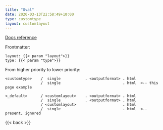 ```yaml
---
title: "Oval"
date: 2020-03-13T22:58:49+10:00
type: customtype
layout: customlayout
---
```


[Docs reference](https://gohugo.io/templates/lookup-order/#examples-layout-lookup-for-regular-pages)

Frontmatter:

```
layout: {{< param "layout">}}
type: {{< param "type">}}
```

From higher priority to lower priority:

```
<customtype>    /  single           . <outputformat> . html
                /  single                            . html  <-- this page example
                  
<_default>      / <customlayout>    . <outputformat> . html
                /  single           . <outputformat> . html
                / <customlayout>                     . html
                /  single                            . html  <-- present, ignored
```

{{< back >}}